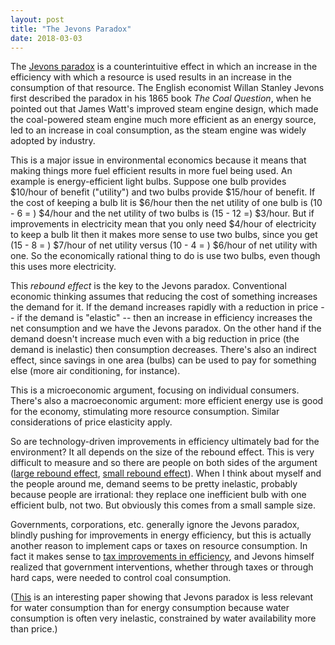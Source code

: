 ```yaml
---
layout: post
title: "The Jevons Paradox"
date: 2018-03-03
---
```


<p>The <a href="https://pdfs.semanticscholar.org/f247/b8fae38e0c46bb9d1020b0be0d589db28446.pdf">Jevons paradox</a> is a counterintuitive effect in which an increase in the efficiency with which a resource is used results in an increase in the consumption of that resource. The English economist Willan Stanley Jevons first described the paradox in his 1865 book <i>The Coal Question</i>, when he pointed out that James Watt's improved steam engine design, which made the coal-powered steam engine much more efficient as an energy source, led to an increase in coal consumption, as the steam engine was widely adopted by industry.</p>

<p>This is a major issue in environmental economics because it means that making things more fuel efficient results in more fuel being used. An example is energy-efficient light bulbs. Suppose one bulb provides $10/hour of benefit ("utility") and two bulbs provide $15/hour of benefit. If the cost of keeping a bulb lit is $6/hour then the net utility of one bulb is (10 - 6 = ) $4/hour and the net utility of two bulbs is (15 - 12 =) $3/hour. But if improvements in electricity mean that you only need $4/hour of electricity to keep a bulb lit then it makes more sense to use two bulbs, since you get (15 - 8 = ) $7/hour of net utility versus (10 - 4 = ) $6/hour of net utility with one. So the economically rational thing to do is use two bulbs, even though this uses more electricity.</p>

<p>This <i>rebound effect</i> is the key to the Jevons paradox. Conventional economic thinking assumes that reducing the cost of something increases the demand for it. If the demand increases rapidly with a reduction in price -- if the demand is "elastic" -- then an increase in efficiency increases the net consumption and we have the Jevons paradox. On the other hand if the demand doesn't increase much even with a big reduction in price (the demand is inelastic) then consumption decreases. There's also an indirect effect, since savings in one area (bulbs) can be used to pay for something else (more air conditioning, for instance).</p>

<p>This is a microeconomic argument, focusing on individual consumers. There's also a macroeconomic argument: more efficient energy use is good for the economy, stimulating more resource consumption. Similar considerations of price elasticity apply.</p>

<p>So are technology-driven improvements in efficiency ultimately bad for the environment? It all depends on the size of the rebound effect. This is very difficult to measure and so there are people on both sides of the argument (<a href="https://www.sciencedirect.com/science/article/pii/S0301421508007428">large rebound effect</a>, <a href="http://environment.yale.edu/gillingham/GillinghamRapsonWagner_Rebound.pdf">small rebound effect</a>). When I think about myself and the people around me, demand seems to be pretty inelastic, probably because people are irrational: they replace one inefficient bulb with one efficient bulb, not two. But obviously this comes from a small sample size.</p>

<p>Governments, corporations, etc. generally ignore the Jevons paradox, blindly pushing for improvements in energy efficiency, but this is actually another reason to implement caps or taxes on resource consumption. In fact it makes sense to <a href="https://www.sciencedirect.com/science/article/pii/S0921800996000778?via%3Dihub">tax improvements in efficiency</a>, and Jevons himself realized that government interventions, whether through taxes or through hard caps, were needed to control coal consumption.</p>

<p>(<a href="https://halshs.archives-ouvertes.fr/halshs-00991778/document">This</a> is an interesting paper showing that Jevons paradox is less relevant for water consumption than for energy consumption because water consumption is often very inelastic, constrained by water availability more than price.)</p>








